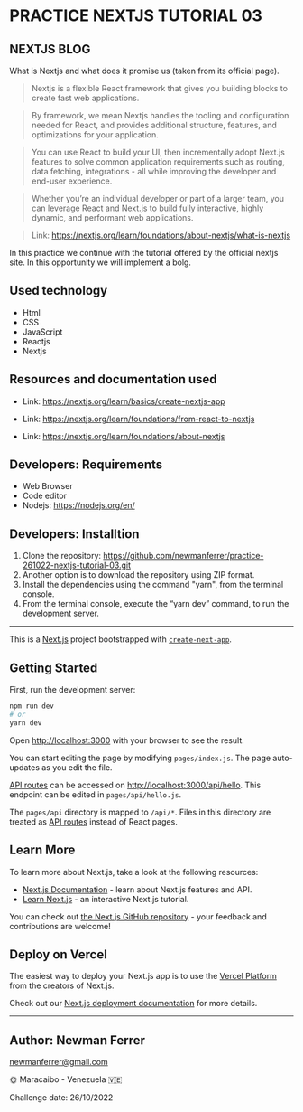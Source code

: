 # PRACTICE NEXTJS TUTORIAL 03

## NEXTJS BLOG

What is Nextjs and what does it promise us (taken from its official page).

> Nextjs is a flexible React framework that gives you building blocks to create fast web applications.

> By framework, we mean Nextjs handles the tooling and configuration needed for React, and provides additional structure, features, and optimizations for your application.

> You can use React to build your UI, then incrementally adopt Next.js features to solve common application requirements such as routing, data fetching, integrations - all while improving the developer and end-user experience.

> Whether you’re an individual developer or part of a larger team, you can leverage React and Next.js to build fully interactive, highly dynamic, and performant web applications.

> Link: https://nextjs.org/learn/foundations/about-nextjs/what-is-nextjs

In this practice we continue with the tutorial offered by the official nextjs site. In this opportunity we will implement a bolg.

## Used technology

- Html
- CSS
- JavaScript
- Reactjs
- Nextjs

## Resources and documentation used

- Link: https://nextjs.org/learn/basics/create-nextjs-app

- Link: https://nextjs.org/learn/foundations/from-react-to-nextjs

- Link: https://nextjs.org/learn/foundations/about-nextjs

## Developers: Requirements

- Web Browser
- Code editor
- Nodejs: https://nodejs.org/en/

## Developers: Installtion

1. Clone the repository: https://github.com/newmanferrer/practice-261022-nextjs-tutorial-03.git
2. Another option is to download the repository using ZIP format.
3. Install the dependencies using the command "yarn", from the terminal console.
4. From the terminal console, execute the “yarn dev” command, to run the development server.

---

This is a [Next.js](https://nextjs.org/) project bootstrapped with [`create-next-app`](https://github.com/vercel/next.js/tree/canary/packages/create-next-app).

## Getting Started

First, run the development server:

```bash
npm run dev
# or
yarn dev
```

Open [http://localhost:3000](http://localhost:3000) with your browser to see the result.

You can start editing the page by modifying `pages/index.js`. The page auto-updates as you edit the file.

[API routes](https://nextjs.org/docs/api-routes/introduction) can be accessed on [http://localhost:3000/api/hello](http://localhost:3000/api/hello). This endpoint can be edited in `pages/api/hello.js`.

The `pages/api` directory is mapped to `/api/*`. Files in this directory are treated as [API routes](https://nextjs.org/docs/api-routes/introduction) instead of React pages.

## Learn More

To learn more about Next.js, take a look at the following resources:

- [Next.js Documentation](https://nextjs.org/docs) - learn about Next.js features and API.
- [Learn Next.js](https://nextjs.org/learn) - an interactive Next.js tutorial.

You can check out [the Next.js GitHub repository](https://github.com/vercel/next.js/) - your feedback and contributions are welcome!

## Deploy on Vercel

The easiest way to deploy your Next.js app is to use the [Vercel Platform](https://vercel.com/new?utm_medium=default-template&filter=next.js&utm_source=create-next-app&utm_campaign=create-next-app-readme) from the creators of Next.js.

Check out our [Next.js deployment documentation](https://nextjs.org/docs/deployment) for more details.

---

## Author: Newman Ferrer

newmanferrer@gmail.com

:sun_with_face: Maracaibo - Venezuela :venezuela:

Challenge date: 26/10/2022
